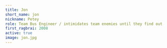 ```yaml
---
title: Jon
short_name: jon
nickname: Petey
role: Team Bus Engineer / intimidates team enemies until they find out how nice he is.
first_ragbrai: 2008
active: true
image: jon.jpg
---
```

